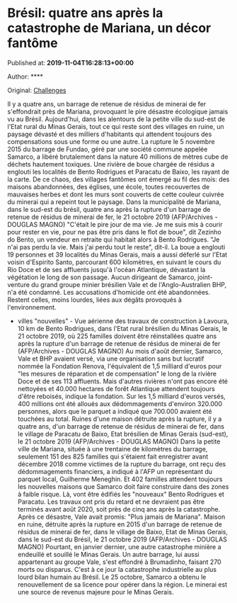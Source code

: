 
# Brésil: quatre ans après la catastrophe de Mariana, un décor fantôme

Published at: **2019-11-04T16:28:13+00:00**

Author: ****

Original: [Challenges](https://www.challenges.fr/monde/bresil-quatre-ans-apres-la-catastrophe-de-mariana-un-decor-fantome_683102)

Il y a quatre ans, un barrage de retenue de résidus de minerai de fer s'effondrait près de Mariana, provoquant le pire désastre écologique jamais vu au Brésil.
Aujourd'hui, dans les alentours de la petite ville du sud-est de l'Etat rural du Minas Gerais, tout ce qui reste sont des villages en ruine, un paysage dévasté et des milliers d'habitants qui attendent toujours des compensations sous une forme ou une autre.
La rupture le 5 novembre 2015 du barrage de Fundao, géré par une société commune appelée Samarco, a libéré brutalement dans la nature 40 millions de mètres cube de déchets hautement toxiques. Une rivière de boue chargée de résidus a englouti les localités de Bento Rodrigues et Paracatu de Baixo, les rayant de la carte.
De ce chaos, des villages fantômes ont émergé au fil des mois: des maisons abandonnées, des églises, une école, toutes recouvertes de mauvaises herbes et dont les murs sont couverts de cette couleur cuivrée du minerai qui a repeint tout le paysage.
Dans la municipalité de Mariana, dans le sud-est du brésil, quatre ans après la rupture d'un barrage de retenue de résidus de minerai de fer, le 21 octobre 2019 (AFP/Archives - DOUGLAS MAGNO)
"C'était le pire jour de ma vie. Je me suis mis à courir pour rester en vie, pour ne pas être pris dans le flot de boue", dit Zezinho do Bento, un vendeur en retraite qui habitait alors à Bento Rodrigues.
"Je n'ai pas perdu la vie. Mais j'ai perdu tout le reste", dit-il.
La boue a englouti 19 personnes et 39 localités du Minas Gerais, mais a aussi déferlé sur l'Etat voisin d'Espirito Santo, parcourant 600 kilomètres, en suivant le cours du Rio Doce et de ses affluents jusqu'à l'océan Atlantique, dévastant la végétation le long de son passage.
Aucun dirigeant de Samarco, joint-venture du grand groupe minier brésilien Vale et de l'Anglo-Australien BHP, n'a été condamné. Les accusations d'homicide ont été abandonnées. Restent celles, moins lourdes, liées aux dégâts provoqués à l'environnement.
- villes "nouvelles" -
Vue aérienne des travaux de construction à Lavoura, 10 km de Bento Rodrigues, dans l'Etat rural brésilien du Minas Gerais, le 21 octobre 2019, où 225 familles doivent être réinstallées quatre ans après la rupture d'un barrage de retenue de résidus de minerai de fer (AFP/Archives - DOUGLAS MAGNO)
Au mois d'août dernier, Samarco, Vale et BHP avaient versé, via une organisation sans but lucratif nommée la Fondation Renova, l'équivalent de 1,5 milliard d'euros pour "les mesures de réparation et de compensation" le long de la rivière Doce et de ses 113 affluents.
Mais d'autres rivières n'ont pas encore été nettoyées et 40.000 hectares de forêt Atlantique attendent toujours d'être reboisés, indique la fondation.
Sur les 1,5 milliard d'euros versés, 400 millions ont été alloués aux dédommagements d'environ 320.000 personnes, alors que le parquet a indiqué que 700.000 avaient été touchées au total.
Ruines d'une maison détruite après la rupture, il y a quatre ans, d'un barrage de retenue de résidus de minerai de fer, dans le village de Paracatu de Baixo, Etat brésilien de Minas Gerais (sud-est), le 21 octobre 2019 (AFP/Archives - DOUGLAS MAGNO)
Dans la petite ville de Mariana, située à une trentaine de kilomètres du barrage, seulement 151 des 825 familles qui s'étaient fait enregistrer avant décembre 2018 comme victimes de la rupture du barrage, ont reçu des dédommagements financiers, a indiqué à l'AFP un représentant du parquet local, Guilherme Meneghin.
Et 402 familles attendent toujours les nouvelles maisons que Samarco doit faire construire dans des zones à faible risque. Là, vont être édifiés les "nouveaux" Bento Rodrigues et Paracatu.
Les travaux ont pris du retard et ne devraient pas être terminés avant août 2020, soit près de cinq ans après la catastrophe.
Après ce désastre, Vale avait promis: "Plus jamais de Mariana".
Maison en ruine, détruite après la rupture en 2015 d'un barrage de retenue de résidus de minerai de fer, dans le village de Baixo, Etat de Minas Gerais, dans le sud-est du Brésil, le 21 octobre 2019 (AFP/Archives - DOUGLAS MAGNO)
Pourtant, en janvier dernier, une autre catastrophe minière a endeuillé et souillé le Minas Gerais. Un autre barrage, lui aussi appartenant au groupe Vale, s'est effondré à Brumadinho, faisant 270 morts ou disparus. C'est à ce jour la catastrophe industrielle au plus lourd bilan humain au Brésil.
Le 25 octobre, Samarco a obtenu le renouvellement de sa licence pour opérer dans la région. Le minerai est une source de revenus majeure pour le Minas Gerais.
